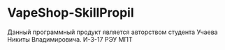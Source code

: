 # VapeShop-SkillPropil
Данный программный продукт является авторством студента Учаева Никиты Владимировича. И-3-17 РЭУ МПТ
